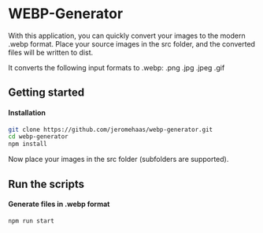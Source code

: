 

# WEBP-Generator

With this application, you can quickly convert your images to the modern .webp format.
Place your source images in the src folder, and the converted files will be written to dist.

It converts the following input formats to .webp:
.png
.jpg
.jpeg
.gif

## Getting started

#### Installation
```bash 
git clone https://github.com/jeromehaas/webp-generator.git
cd webp-generator
npm install
```

Now place your images in the src folder (subfolders are supported).

## Run the scripts

#### Generate files in .webp format
```bash 
npm run start
```

